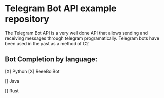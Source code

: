 # Telegram Bot API example repository

The Telegram Bot API is a very well done API that allows sending and receiving messages through telegram programatically. Telegram bots have been used in the past as a method of C2

## Bot Completion by language:

[X] Python
    [X] ReeeBoiBot

[] Java

[] Rust
